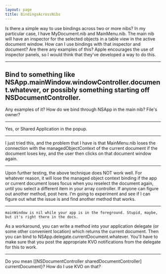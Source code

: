 ```yaml
---
layout: page
title: BindingsAcrossNibs
---
```


Is there a simple way to use bindings across two or more nibs? In my particular case, I have MyDocument.nib and MainMenu.nib. The main nib will have an inspector for the selected objects in a table view in the active document window. How can I use bindings with that inspector and document? Are there any examples of this? Apple encourages the use of inspector panels, so I would think that they've developed a way to do this.

----
Bind to something like NSApp.mainWindow.windowController.document.whatever, or possibly something starting off NSDocumentController.
----

Any examples of it? How do we bind through NSApp in the main nib? File's owner?

----
Yes, or Shared Application in the popup.

----
I just tried this, and the problem that I have is that MainMenu.nib loses the connection with the managedObjectContext of the current document if the document loses key, and the user then clicks on that document window again.

----
Upon further testing, the above technique does NOT work well. For whatever reason, it will lose the managed object context binding if the app or current document loses focus when you reselect the document again, until you select a different item in your array controller. If anyone can figure out another method, post here. I'm going to experiment and see if I can figure out what the issue is and find another method that works.

----
    mainWindow is nil while your app is in the foreground. Stupid, maybe, but it's right there in the docs.

As a workaround, you can write a method into your application delegate (or some other convenient location) which returns the current document. Then you can bind to     NSApp.delegate.currentDocument.whatever. You'll have to make sure that you post the appropriate KVO notifications from the delegate for this to work.

----

Do you mean [[NSDocumentController sharedDocumentController] currentDocument}? How do I use KVO on that?

